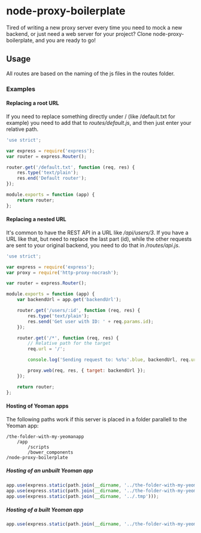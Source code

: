 node-proxy-boilerplate
======================

Tired of writing a new proxy server every time you need to mock a new backend, or just need a web server for your project? Clone node-proxy-boilerplate, and you are ready to go!

## Usage

All routes are based on the naming of the js files in the routes folder.

### Examples

#### Replacing a root URL

If you need to replace something directly under / (like /default.txt for example) you need to add that to *routes/default.js*, and then just enter your relative path.

```javascript
'use strict';

var express = require('express');
var router = express.Router();

router.get('/default.txt', function (req, res) {
    res.type('text/plain');
    res.end('Default router');
});

module.exports = function (app) {
    return router;
};
```

#### Replacing a nested URL

It's common to have the REST API in a URL like */api/users/3*. If you have a URL like that, but need to replace the last part (id), while the other requests are sent to your original backend, you need to do that in */routes/api.js*.

```javascript
'use strict';

var express = require('express');
var proxy = require('http-proxy-nocrash');

var router = express.Router();

module.exports = function (app) {
    var backendUrl = app.get('backendUrl');

    router.get('/users/:id', function (req, res) {
        res.type('text/plain');
        res.send('Get user with ID: ' + req.params.id);
    });

    router.get('/*', function (req, res) {
        // Relative path for the target
        req.url = '/';

        console.log('Sending request to: %s%s'.blue, backendUrl, req.url);

        proxy.web(req, res, { target: backendUrl });
    });

    return router;
};
```

#### Hosting of Yeoman apps
The following paths work if this server is placed in a folder parallell to the Yeoman app:

	/the-folder-with-my-yeomanapp
		/app
			/scripts
			/bower_components
	/node-proxy-boilerplate

##### Hosting of an unbuilt Yeoman app

```javascript
app.use(express.static(path.join(__dirname, '../the-folder-with-my-yeomanapp')));
app.use(express.static(path.join(__dirname, '../the-folder-with-my-yeomanapp/app')));
app.use(express.static(path.join(__dirname, '../.tmp')));
```

##### Hosting of a built Yeoman app

```javascript
app.use(express.static(path.join(__dirname, '../the-folder-with-my-yeomanapp/dist')));
```